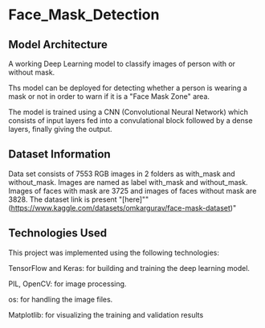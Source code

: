 # Face_Mask_Detection

## Model Architecture
A working Deep Learning model to classify images of person with or without mask.

Ths model can be deployed for detecting whether a person is wearing a mask or not in order to warn if it is a "Face Mask Zone" area.

The model is trained using a CNN (Convolutional Neural Network) which consists of input layers fed into a convulational block followed by a dense layers, finally giving the output.


## Dataset Information
Data set consists of 7553 RGB images in 2 folders as with_mask and without_mask. Images are named as label with_mask and without_mask. Images of faces with mask are 3725 and images of faces without mask are 3828. The dataset link is present "[here]""(https://www.kaggle.com/datasets/omkargurav/face-mask-dataset)"

## Technologies Used
This project was implemented using the following technologies:

TensorFlow and Keras: for building and training the deep learning model.

PIL, OpenCV: for image processing.

os: for handling the image files.

Matplotlib: for visualizing the training and validation results
